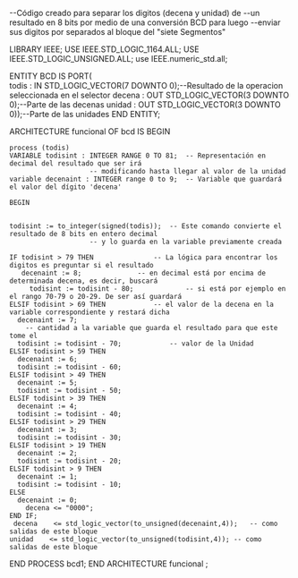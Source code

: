 --Código creado para separar los digitos (decena y unidad) de 
--un resultado en 8 bits por medio de una conversión BCD para luego
--enviar sus digitos por separados al bloque del "siete Segmentos"

LIBRARY IEEE;
USE IEEE.STD_LOGIC_1164.ALL;
USE IEEE.STD_LOGIC_UNSIGNED.ALL;
use IEEE.numeric_std.all;

ENTITY BCD IS
  PORT(    
    todis   : IN  STD_LOGIC_VECTOR(7 DOWNTO 0);--Resultado de la operacion seleccionada en el selector
    decena  : OUT STD_LOGIC_VECTOR(3 DOWNTO 0);--Parte de las decenas 
    unidad  : OUT STD_LOGIC_VECTOR(3 DOWNTO 0));--Parte de las unidades
END ENTITY;

 ARCHITECTURE funcional OF bcd IS
 BEGIN

    process (todis)
    VARIABLE todisint : INTEGER RANGE 0 TO 81;	-- Representación en decimal del resultado que ser irá 
						-- modificando hasta llegar al valor de la unidad
    variable decenaint : INTEGER range 0 to 9; 	-- Variable que guardará el valor del dígito 'decena'
   
    BEGIN

  
    todisint := to_integer(signed(todis));	-- Este comando convierte el resultado de 8 bits en entero decimal
						-- y lo guarda en la variable previamente creada
   
    IF todisint > 79 THEN				-- La lógica para encontrar los digitos es preguntar si el resultado
       decenaint := 8;				-- en decimal está por encima de determinada decena, es decir, buscará
		 todisint := todisint - 80; 			-- si está por ejemplo en el rango 70-79 o 20-29. De ser así guardará
    ELSIF todisint > 69 THEN			-- el valor de la decena en la variable correspondiente y restará dicha
      decenaint := 7;
		-- cantidad a la variable que guarda el resultado para que este tome el
      todisint := todisint - 70;			-- valor de la Unidad
    ELSIF todisint > 59 THEN
      decenaint := 6;
      todisint := todisint - 60;
    ELSIF todisint > 49 THEN
      decenaint := 5;
      todisint := todisint - 50;
    ELSIF todisint > 39 THEN
      decenaint := 4;
      todisint := todisint - 40;
    ELSIF todisint > 29 THEN
      decenaint := 3;
      todisint := todisint - 30;
    ELSIF todisint > 19 THEN
      decenaint := 2;
      todisint := todisint - 20;
    ELSIF todisint > 9 THEN
      decenaint := 1;
      todisint := todisint - 10;  
    ELSE
      decenaint := 0;
		decena <= "0000";
    END IF;
	 decena    <= std_logic_vector(to_unsigned(decenaint,4));	-- como salidas de este bloque
    unidad    <= std_logic_vector(to_unsigned(todisint,4));	-- como salidas de este bloque
  END PROCESS bcd1;
END ARCHITECTURE funcional ;

